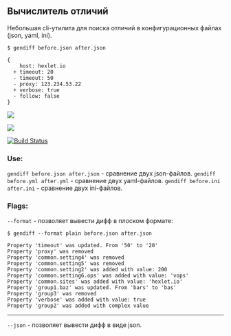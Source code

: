 ## Вычислитель отличий
Небольшая cli-утилита для поиска отличий в конфигурационных файлах (json, yaml, ini).
```
$ gendiff before.json after.json

{
    host: hexlet.io
  + timeout: 20
  - timeout: 50
  - proxy: 123.234.53.22
  + verbose: true
  - follow: false
}
```

<a href="https://codeclimate.com/github/exces-s/project-lvl2-s185/maintainability"><img src="https://api.codeclimate.com/v1/badges/bbc235992b454e4ef4bd/maintainability" /></a>

<a href="https://codeclimate.com/github/exces-s/project-lvl2-s185/test_coverage"><img src="https://api.codeclimate.com/v1/badges/bbc235992b454e4ef4bd/test_coverage" /></a>

[![Build Status](https://travis-ci.org/exces-s/project-lvl2-s185.svg?branch=master)](https://travis-ci.org/exces-s/project-lvl2-s185)

### Use: 
`gendiff before.json after.json` - сравнение двух json-файлов.
`gendiff before.yml after.yml` - сравнение двух yaml-файлов.
`gendiff before.ini after.ini` - сравнение двух ini-файлов.

### Flags:
`--format` - позволяет вывести дифф в плоском формате:
```
$ gendiff --format plain before.json after.json

Property 'timeout' was updated. From '50' to '20'
Property 'proxy' was removed
Property 'common.setting4' was removed
Property 'common.setting5' was removed
Property 'common.setting2' was added with value: 200
Property 'common.setting6.ops' was added with value: 'vops'
Property 'common.sites' was added with value: 'hexlet.io'
Property 'group1.baz' was updated. From 'bars' to 'bas'
Property 'group3' was removed
Property 'verbose' was added with value: true
Property 'group2' was added with complex value
```
---
`--json` - позволяет вывести дифф в виде json.
